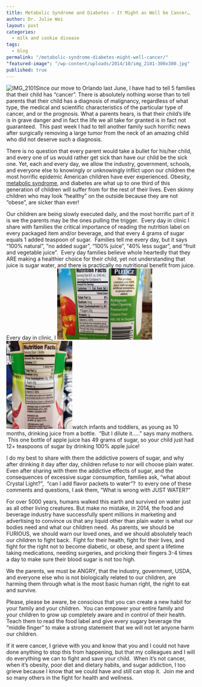 ```yaml
---
title: Metabolic Syndrome and Diabetes – It Might as Well be Cancer…
author: Dr. Julie Wei
layout: post
categories: 
  - milk and cookie disease
tags: 
  - blog
permalink: "/metabolic-syndrome-diabetes-might-well-cancer/"
"featured-image": "/wp-content/uploads/2014/10/img_2101-300x300.jpg"
published: true
---
```


<img class="alignleft  wp-image-1071" src="/wp-content/uploads/2014/10/img_2101-300x300.jpg" alt="IMG_2101" width="193" height="193" />Since our move to Orlando last June, I have had to tell 5 families that their child has “cancer”. There is absolutely nothing worse than to tell parents that their child has a diagnosis of malignancy, regardless of what type, the medical and scientific characteristics of the particular type of cancer, and or the prognosis. What a parents hears, is that their child’s life is in grave danger and in fact the life we all take for granted is in fact not guaranteed.  This past week I had to tell another family such horrific news after surgically removing a large tumor from the neck of an amazing child who did not deserve such a diagnosis.

There is no question that every parent would take a bullet for his/her child, and every one of us would rather get sick than have our child be the sick one. Yet, each and every day, we allow the industry, government, schools, and everyone else to knowingly or unknowingly inflict upon our children the most horrific epidemic American children have ever experienced. Obesity, [metabolic syndrome][1], and diabetes are what up to one third of this generation of children will suffer from for the rest of their lives. Even skinny children who may look “healthy” on the outside because they are not “obese”, are sicker than ever!

Our children are being slowly executed daily, and the most horrific part of it is we the parents may be the ones pulling the trigger.  Every day in clinic I share with families the critical importance of reading the nutrition label on every packaged item and/or beverage, and that every 4 grams of sugar equals 1 added teaspoon of sugar.  Families tell me every day, but it says “100% natural”, “no added sugar”, “100% juice”, “40% less sugar”, and “fruit and vegetable juice”.  Every day families believe whole heartedly that they ARE making a healthier choice for their child, yet not understanding that juice is sugar water, and there is practically no nutritional benefit from juice. Every day in clinic, I <img class="alignleft  wp-image-1124" src="/wp-content/uploads/2014/10/IMG_0315-300x225.jpg" alt="IMG_0315" width="252" height="189" /> <img class="alignleft  wp-image-1125" src="/wp-content/uploads/2014/10/IMG_1383-225x300.jpg" alt="IMG_1383" width="175" height="234" />watch infants and toddlers, as young as 10 months, drinking juice from a bottle.  “But I dilute it…..” says many mothers.  This one bottle of apple juice has 49 grams of sugar, so your child just had 12+ teaspoons of sugar by drinking 100% apple juice!

I do my best to share with them the addictive powers of sugar, and why after drinking it day after day, children refuse to nor will choose plain water.  Even after sharing with them the addictive effects of sugar, and the consequences of excessive sugar consumption, families ask, “what about Crystal Light?”,  “can I add flavor packets to water”?  to every one of these comments and questions, I ask them, “What is wrong with JUST WATER?”

For over 5000 years, humans walked this earth and survived on water just as all other living creatures. But make no mistake, in 2014, the food and beverage industry have successfully spent millions in marketing and advertising to convince us that any liquid other than plain water is what our bodies need and what our children need.  As parents, we should be FURIOUS, we should warn our loved ones, and we should absolutely teach our children to fight back.  Fight for their health, fight for their lives, and fight for the right not to become diabetic, or obese, and spent a lifetime taking medications, needing surgeries, and pricking their fingers 3-4 times a day to make sure their blood sugar is not too high.

We the parents, we must be ANGRY, that the industry, government, USDA, and everyone else who is not biologically related to our children, are harming them through what is the most basic human right, the right to eat and survive.

Please, please be aware, be conscious that you can create a new habit for your family and your children.  You can empower your entire family and your children to grow up completely aware and in control of their health.  Teach them to read the food label and give every sugary beverage the “middle finger” to make a strong statement that we will not let anyone harm our children.

If it were cancer, I grieve with you and know that you and I could not have done anything to stop this from happening, but that my colleagues and I will do everything we can to fight and save your child.  When it’s not cancer, when it’s obesity, poor diet and dietary habits, and sugar addiction, I too grieve because I know that we could have and still can stop it.  Join me and so many others in the fight for health and wellness.


 [1]: http://kidshealth.org/parent/medical/endocrine/metabolic_syndrome.html
 [2]: the-book
